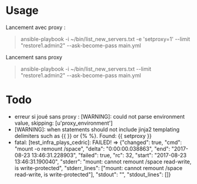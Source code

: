 # Usage

Lancement avec proxy : 
> ansible-playbook -i ~/bin/list_new_servers.txt -e 'setproxy=1' --limit "restore1.admin2" --ask-become-pass main.yml

Lancement sans proxy
> ansible-playbook -i ~/bin/list_new_servers.txt --limit "restore1.admin2" --ask-become-pass main.yml

# Todo

* erreur si joué sans proxy :  [WARNING]: could not parse environment value, skipping: [u'proxy_environment']
*  [WARNING]: when statements should not include jinja2 templating delimiters such as {{ }} or {% %}. Found: {{ setproxy }}
* fatal: [test_infra_plays_cedric]: FAILED! => {"changed": true, "cmd": "mount -o remount /space", "delta": "0:00:00.038863", "end": "2017-08-23 13:46:31.228903", "failed": true, "rc": 32, "start": "2017-08-23 13:46:31.190040", "stderr": "mount: cannot remount /space read-write, is write-protected", "stderr_lines": ["mount: cannot remount /space read-write, is write-protected"], "stdout": "", "stdout_lines": []}